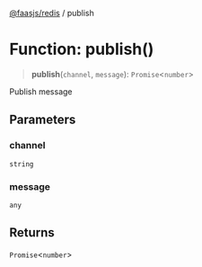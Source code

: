 [@faasjs/redis](../README.md) / publish

# Function: publish()

> **publish**(`channel`, `message`): `Promise`\<`number`\>

Publish message

## Parameters

### channel

`string`

### message

`any`

## Returns

`Promise`\<`number`\>
